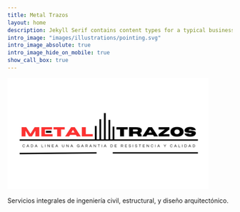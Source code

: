 ```yaml
---
title: Metal Trazos
layout: home
description: Jekyll Serif contains content types for a typical business website. The theme is fully responsive, blazing fast and artfully illustrated.
intro_image: "images/illustrations/pointing.svg"
intro_image_absolute: true
intro_image_hide_on_mobile: true
show_call_box: true
---
```


<img src="/images/2(2).png" alt="Logo" width="450" height="250">

Servicios integrales de ingeniería civil, estructural, y diseño arquitectónico.
